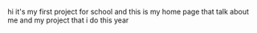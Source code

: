 hi it's my first project for school and this is my home page that talk about me and my project that i do this year
